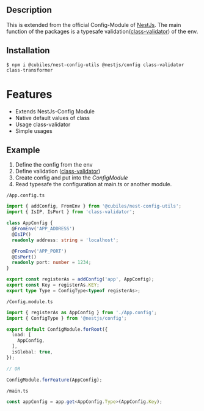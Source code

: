 ## Description

This is extended from the official Config-Module of [NestJs](https://github.com/nestjs/nest).
The main function of the packages is a typesafe
validation([class-validator](https://github.com/typestack/class-validator))  of the env.

## Installation

```
$ npm i @cubiles/nest-config-utils @nestjs/config class-validator class-transformer
```

# Features

- Extends NestJs-Config Module
- Native default values of class
- Usage class-validator
- Simple usages

## Example

1. Define the config from the env
2. Define validation ([class-validator](https://github.com/typestack/class-validator))
3. Create config and put into the _ConfigModule_
4. Read typesafe the configuration at main.ts or another module.

`/App.config.ts`

```ts
import { addConfig, FromEnv } from '@cubiles/nest-config-utils';
import { IsIP, IsPort } from 'class-validator';

class AppConfig {
  @FromEnv('APP_ADDRESS')
  @IsIP()
  readonly address: string = 'localhost';

  @FromEnv('APP_PORT')
  @IsPort()
  readonly port: number = 1234;
}

export const registerAs = addConfig('app', AppConfig);
export const Key = registerAs.KEY;
export type Type = ConfigType<typeof registerAs>;
```

`/Config.module.ts`

```ts
import { registerAs as AppConfig } from './App.config';
import { ConfigType } from '@nestjs/config';

export default ConfigModule.forRoot({
  load: [
    AppConfig,
  ],
  isGlobal: true,
});

// OR 

ConfigModule.forFeature(AppConfig);
```

`/main.ts`

```ts
const appConfig = app.get<AppConfig.Type>(AppConfig.Key);
```
